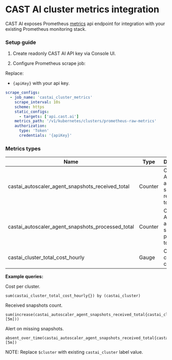 # CAST AI cluster metrics integration

CAST AI exposes Prometheus [metrics](https://api.dev-master.cast.ai/v1/spec/#/external-kubernetes/PrometheusRawMetrics) api endpoint for integration with your existing Prometheus monitoring stack.

### Setup guide

1. Create readonly CAST AI API key via Console UI.

2. Configure Prometheus scrape job:

Replace:
* `{apiKey}` with your api key.


```yaml
scrape_configs:
  - job_name: 'castai_cluster_metrics'
    scrape_interval: 10s
    scheme: https
    static_configs:
      - targets: ['api.cast.ai']
    metrics_path: '/v1/kubernetes/clusters/prometheus-raw-metrics'
    authorization:
      type: 'Token'
      credentials: '{apiKey}'

```


### Metrics types

Name  | Type | Description
------------- | ------------- | -------------
castai_autoscaler_agent_snapshots_received_total  | Counter | CAST AI Autoscaler agent snapshots received total
castai_autoscaler_agent_snapshots_processed_total  | Counter | CAST AI Autoscaler agent snapshots processed total
castai_cluster_total_cost_hourly | Gauge | CAST AI cluster total cost hourly

**Example queries:**

Cost per cluster.
```
sum(castai_cluster_total_cost_hourly{}) by (castai_cluster)
```

Received snapshots count.

```
sum(increase(castai_autoscaler_agent_snapshots_received_total{castai_cluster="$cluster"}[5m]))
```

Alert on missing snapshots.
```
absent_over_time(castai_autoscaler_agent_snapshots_received_total{castai_cluster="$cluster"}[5m])
```

NOTE: Replace `$cluster` with existing `castai_cluster` label value.
